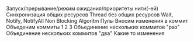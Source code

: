 Запуск/прерывание/режим ожидания/приоритеты нити(-ей)
Синхронизация общих ресурсов
Thread без общих ресурсов
Wait, Notify, NotifyAll
Non Blocking Algoritm
Пулы
Вносим изменения в коммит
Объеденим коммиты
1
2
3
Объединение нескольких коммитов "раз"
Объединение нескольких коммитов "два"
Какие то изменения
